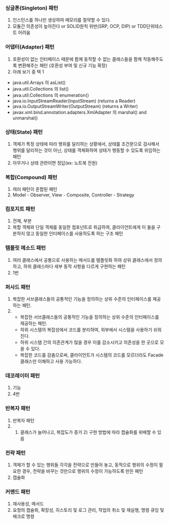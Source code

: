 ### 싱글톤(Singleton) 패턴

1. 인스턴스를 하나만 생성하여 메모리를 절약할 수 있다.
2. 모듈간 의존성이 높아진다 or SOLID원칙 위반(SRP, OCP, DIP) or TDD단위테스트 어려움

### 어댑터(Adapter) 패턴

1. 호환성이 없는 인터페이스 때문에 함께 동작할 수 없는 클래스들을 함께 작동해주도록 변환해주는 패턴 (호환성 부여 및 신규 기능 확장)
2. 아래 보기 중 택 1

- java.util.Arrays 의 asList()
- java.util.Collections 의 list()
- java.util.Collections 의 enumeration()
- java.io.InputStreamReader(InputStream) (returns a Reader)
- java.io.OutputStreamWriter(OutputStream) (returns a Writer)
- javax.xml.bind.annotation.adapters.XmlAdapter 의 marshal() and unmarshal()

### 상태(State) 패턴

1. 객체가 특정 상태에 따라 행위를 달리하는 상황에서, 상태를 조건문으로 검사해서 행위를 달리하는 것이 아닌, 상태를 객체화하여 상태가 행동할 수 있도록 위임하는 패턴
2. 아무거나 상태 관련이면 정답(ex: 노트북 전원)

### 복합(Compound) 패턴

1. 여러 패턴이 혼합된 패턴
2. Model - Observer, View - Composite, Controller - Strategy

### 컴포지트 패턴

1. 전체, 부분
2. 복합 객체와 단일 객체를 동일한 컴포넌트로 취급하여, 클라이언트에게 이 둘을 구분하지 않고 동일한 인터페이스를 사용하도록 하는 구조 패턴

### 템플릿 메소드 패턴

1. 여러 클래스에서 공통으로 사용하는 메서드를 템플릿화 하여 상위 클래스에서 정의하고, 하위 클래스마다 세부 동작 사항을 다르게 구현하는 패턴
2. 1번

### 퍼사드 패턴

1. 복잡한 서브클래스들의 공통적인 기능을 정의하는 상위 수준의 인터페이스를 제공하는 패턴.
2. - 복잡한 서브클래스들의 공통적인 기능을 정의하는 상위 수준의 인터페이스를 제공하는 패턴.
   - 하위 시스템의 복잡성에서 코드를 분리하여, 외부에서 시스템을 사용하기 쉬워진다.
   - 하위 시스템 간의 의존관계가 많을 경우 이를 감소시키고 의존성을 한 곳으로 모을 수 있다.
   - 복잡한 코드를 감춤으로써, 클라이언트가 시스템의 코드를 모르더라도 Facade클래스만 이해하고 사용 가능하다.

### 데코레이터 패턴
1. 기능
2. 4번

### 반복자 패턴
1. 반복자 패턴
2. 1) 클래스가 늘어나고, 복잡도가 증가 2) 구현 방법에 따라 캡슐화를 위배할 수 있음

### 전략 패턴
1. 객체가 할 수 있는 행위들 각각을 전략으로 만들어 놓고, 동적으로 행위의 수정이 필요한 경우, 전략을 바꾸는 것만으로 행위의 수정이 가능하도록 만든 패턴
2. 캡슐화

### 커맨드 패턴
1. 재사용성, 메서드
2. 요청의 캡슐화, 확장성, 히스토리 및 로그 관리, 작업의 취소 및 재실행, 명령 큐잉 및 매크로 명령

